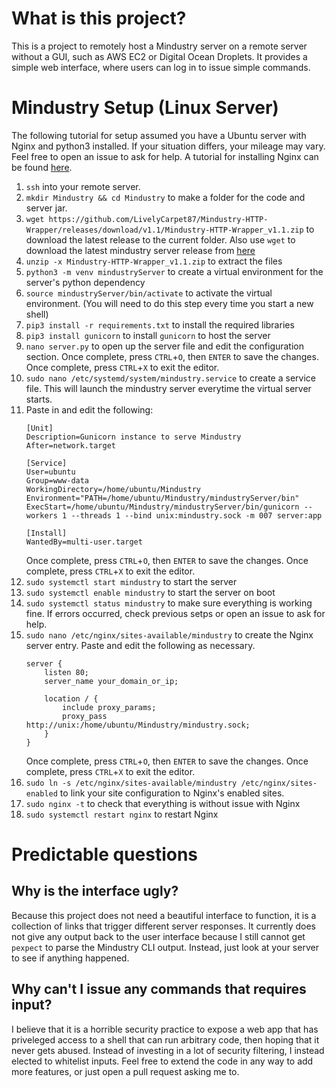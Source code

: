 # What is this project?
This is a project to remotely host a Mindustry server on a remote server without a GUI, such as AWS EC2 or Digital Ocean Droplets. 
It provides a simple web interface, where users can log in to issue simple commands.

# Mindustry Setup (Linux Server)
The following tutorial for setup assumed you have a Ubuntu server with Nginx and python3 installed. If your situation differs, your mileage may vary. Feel free to open an issue to ask for help.
A tutorial for installing Nginx can be found [here](https://www.digitalocean.com/community/tutorials/how-to-install-nginx-on-ubuntu-18-04).

1. `ssh` into your remote server.
2. `mkdir Mindustry && cd Mindustry` to make a folder for the code and server jar.
3. `wget https://github.com/LivelyCarpet87/Mindustry-HTTP-Wrapper/releases/download/v1.1/Mindustry-HTTP-Wrapper_v1.1.zip` to download the latest release to the current folder. Also use `wget` to download the latest mindustry server release from [here](https://github.com/Anuken/Mindustry/releases/latest)
4. `unzip -x Mindustry-HTTP-Wrapper_v1.1.zip` to extract the files
5. `python3 -m venv mindustryServer` to create a virtual environment for the server's python dependency
6. `source mindustryServer/bin/activate` to activate the virtual environment. (You will need to do this step every time you start a new shell)
7. `pip3 install -r requirements.txt` to install the required libraries
8. `pip3 install gunicorn` to install `gunicorn` to host the server
9. `nano server.py` to open up the server file and edit the configuration section. 
Once complete, press `CTRL`+`O`, then `ENTER` to save the changes. 
Once complete, press `CTRL`+`X` to exit the editor. 
10. `sudo nano /etc/systemd/system/mindustry.service` to create a service file. This will launch the mindustry server everytime the virtual server starts.
11. Paste in and edit the following:
    ```
    [Unit]
    Description=Gunicorn instance to serve Mindustry
    After=network.target

    [Service]
    User=ubuntu
    Group=www-data
    WorkingDirectory=/home/ubuntu/Mindustry
    Environment="PATH=/home/ubuntu/Mindustry/mindustryServer/bin"
    ExecStart=/home/ubuntu/Mindustry/mindustryServer/bin/gunicorn --workers 1 --threads 1 --bind unix:mindustry.sock -m 007 server:app

    [Install]
    WantedBy=multi-user.target
    ```
    Once complete, press `CTRL`+`O`, then `ENTER` to save the changes. 
    Once complete, press `CTRL`+`X` to exit the editor. 
12. `sudo systemctl start mindustry` to start the server
13. `sudo systemctl enable mindustry` to start the server on boot
14. `sudo systemctl status mindustry` to make sure everything is working fine. If errors occurred, check previous setps or open an issue to ask for help.
15. `sudo nano /etc/nginx/sites-available/mindustry` to create the Nginx server entry. Paste and edit the following as necessary.
    ```
    server {
        listen 80;
        server_name your_domain_or_ip;

        location / {
            include proxy_params;
            proxy_pass http://unix:/home/ubuntu/Mindustry/mindustry.sock;
        }
    }
    ```
    Once complete, press `CTRL`+`O`, then `ENTER` to save the changes. 
    Once complete, press `CTRL`+`X` to exit the editor. 
16. `sudo ln -s /etc/nginx/sites-available/mindustry /etc/nginx/sites-enabled` to link your site configuration to Nginx's enabled sites.
17. `sudo nginx -t` to check that everything is without issue with Nginx
18. `sudo systemctl restart nginx` to restart Nginx


# Predictable questions

## Why is the interface ugly?
Because this project does not need a beautiful interface to function, it is a collection of links that trigger different server responses. It currently does
not give any output back to the user interface because I still cannot get `pexpect` to parse the Mindustry CLI output. Instead, just look at your server to see
if anything happened.

## Why can't I issue any commands that requires input?
I believe that it is a horrible security practice to expose a web app that has priveleged access to a shell that can run arbitrary code, then hoping that it never
gets abused. Instead of investing in a lot of security filtering, I instead elected to whitelist inputs. Feel free to extend the code in any way to add more features,
or just open a pull request asking me to.
